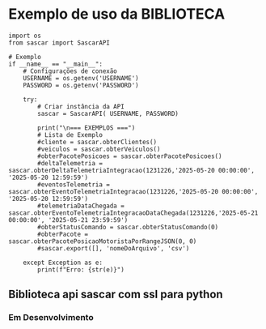 # Exemplo de uso da BIBLIOTECA


    import os
    from sascar import SascarAPI

    # Exemplo
    if __name__ == "__main__":
        # Configurações de conexão
        USERNAME = os.getenv('USERNAME')
        PASSWORD = os.getenv('PASSWORD')
        
        try:
            # Criar instância da API
            sascar = SascarAPI( USERNAME, PASSWORD)
            
            print("\n=== EXEMPLOS ===")
            # Lista de Exemplo
            #cliente = sascar.obterClientes()
            #veiculos = sascar.obterVeiculos()
            #obterPacotePosicoes = sascar.obterPacotePosicoes()
            #deltaTelemetria = sascar.obterDeltaTelemetriaIntegracao(1231226,'2025-05-20 00:00:00', '2025-05-20 12:59:59')
            #eventosTelemetria = sascar.obterEventoTelemetriaIntegracao(1231226,'2025-05-20 00:00:00', '2025-05-20 12:59:59')
            #telemetriaDataChegada = sascar.obterEventoTelemetriaIntegracaoDataChegada(1231226,'2025-05-21 00:00:00', '2025-05-21 23:59:59')
            #obterStatusComando = sascar.obterStatusComando(0)
            #obterPacote = sascar.obterPacotePosicaoMotoristaPorRangeJSON(0, 0)
            #sascar.export([], 'nomeDoArquivo', 'csv')
            
        except Exception as e:
            print(f"Erro: {str(e)}")

## Biblioteca api sascar com ssl para python

### Em Desenvolvimento
